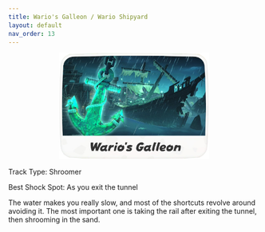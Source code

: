```yaml
---
title: Wario's Galleon / Wario Shipyard
layout: default
nav_order: 13
---
```


<p align="center">
  <img src="/assets/images/icon-warios-galleon.png" alt="Wario's Galleon" width="300"/>
</p>

Track Type: Shroomer

Best Shock Spot: As you exit the tunnel

The water makes you really slow, and most of the shortcuts revolve around avoiding it. The most important one is taking the rail after exiting the tunnel, then shrooming in the sand.
